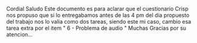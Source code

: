 Cordial Saludo
Este documento es para aclarar que el cuestionario Crisp nos propuso que 
si lo entregabamos antes de las 4 pm del dia propuesto del trabajo
nos lo valia como dos tareas, siendo este mi caso, cambio esa tarea extra por
el item " 6 - Problema de audio "
Muchas Gracias por su atencion...
